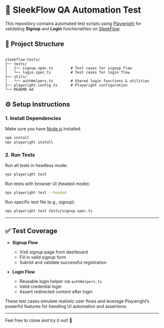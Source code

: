 # 🚀 SleekFlow QA Automation Test

This repository contains automated test scripts using [Playwright](https://playwright.dev/) for validating **Signup** and **Login** functionalities on [SleekFlow](https://sleekflow.io).

## 📁 Project Structure

```

sleekflow-tests/
├── tests/
│   ├── signup.spec.ts        # Test cases for signup flow
│   └── login.spec.ts         # Test cases for login flow
├── utils/
│   └── authHelpers.ts        # Shared login functions & utilities
├── playwright.config.ts      # Playwright configuration
└── README.md

````

## ⚙️ Setup Instructions

### 1. Install Dependencies

Make sure you have [Node.js](https://nodejs.org) installed.

```bash
npm install
npx playwright install
````

### 2. Run Tests

Run all tests in headless mode:

```bash
npx playwright test
```

Run tests with browser UI (headed mode):

```bash
npx playwright test --headed
```

Run specific test file (e.g., signup):

```bash
npx playwright test tests/signup.spec.ts
```

---

## ✅ Test Coverage

* **Signup Flow**

  * Visit signup page from dashboard
  * Fill in valid signup form
  * Submit and validate successful registration

* **Login Flow**

  * Reusable login helper via `authHelpers.ts`
  * Valid credential login
  * Assert redirected content after login

These test cases simulate realistic user flows and leverage Playwright’s powerful features for handling UI automation and assertions.

---

Feel free to clone and try it out! 🚀